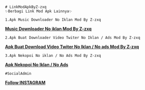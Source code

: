 ```
# LinkModApkByZ-zxq
✨Berbagi Link Mod Apk Lainnya✨
```

```
1.Apk Music Downloader No Iklan Mod By Z-zxq
```

<b><a href="https://apkadmin.com/9rhkj82794su/Music_Downloader_1.1.2_NoAds.apk.html">Music Downloader No iklan Mod By Z-zxq</a></b>

```
2.Apk Buat Downloader Video Twiter No Iklan / Ads Mod By Z-zxq
```

<b><a href="https://apkadmin.com/m2o6hubybtpn/TwDown_1.7.4-googleplay_apks_signed_NoIklan.apk.html">Apk Buat Download Video Twiter No Iklan / No ads Mod By Z-zxq</a></b>

```
3.Apk Nekopoi No iklan / No Ads Mod By Z-zxq
```

<b><a href="https://apkadmin.com/32vj4d2romlu/NekoPoi_2.0-b21040500.apk.html">Apk Nekopoi No Iklan / No Ads</a></b>

```
#SocialAdmin
```

<b><a href="https://instagram.com/_zxagung">Follow INSTAGRAM</a></b>

